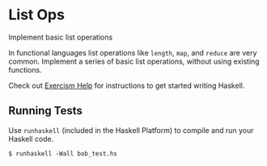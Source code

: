 # List Ops

Implement basic list operations

In functional languages list operations like `length`, `map`, and
`reduce` are very common. Implement a series of basic list operations,
without using existing functions.

Check out [Exercism
Help](http://exercism.io/languages/haskell) for
instructions to get started writing Haskell.

## Running Tests

Use `runhaskell` (included in the Haskell Platform) to compile and run your
Haskell code.

    $ runhaskell -Wall bob_test.hs


